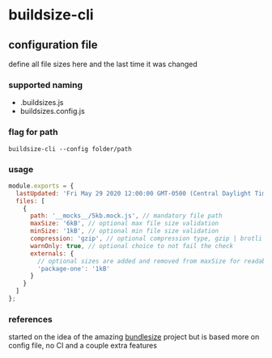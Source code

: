 # buildsize-cli

## configuration file

define all file sizes here and the last time it was changed

### supported naming

- .buildsizes.js
- buildsizes.config.js

### flag for path

```shell
buildsize-cli --config folder/path
```

### usage

```js
module.exports = {
  lastUpdated: 'Fri May 29 2020 12:00:00 GMT-0500 (Central Daylight Time)', // optional timestamp
  files: [
    {
      path: '__mocks__/5kb.mock.js', // mandatory file path
      maxSize: '6kB', // optional max file size validation
      minSize: '1kB', // optional min file size validation
      compression: 'gzip', // optional compression type, gzip | brotli
      warnOnly: true, // optional choice to not fail the check
      externals: {
        // optional sizes are added and removed from maxSize for readabliity
        'package-one': '1kB'
      }
    }
  ]
};
```

### references

started on the idea of the amazing [bundlesize](https://github.com/siddharthkp/bundlesize) project but is based more on config file, no CI and a couple extra features
